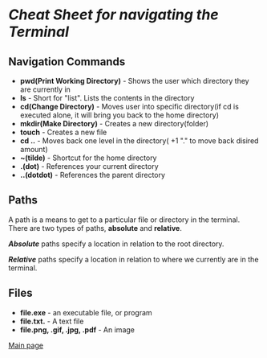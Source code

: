 # ***Cheat Sheet for navigating the Terminal***

## Navigation Commands

- **pwd(Print Working Directory)** - Shows the user which directory they are currently in
- **ls** - Short for "list". Lists the contents in the directory
- **cd(Change Directory)** - Moves user into specific directory(if cd is executed alone, it will bring you back to the home directory)
- **mkdir(Make Directory)** - Creates a new directory(folder)
- **touch** - Creates a new file
- **cd ..** - Moves back one level in the directory( +1 "." to move back disired amount)
- **~(tilde)** - Shortcut for the home directory
- **.(dot)** - References your current directory
- **..(dotdot)** - References the parent directory

## Paths

A path is a means to get to a particular file or directory in the terminal. There are two types of paths, **absolute** and **relative**.

***Absolute*** paths specify a location in relation to the root directory.

***Relative*** paths specify a location in relation to where we currently are in the terminal.

## Files

- **file.exe** - an executable file, or program
- **file.txt.** - A text file
- **file.png, .gif, .jpg, .pdf** - An image

[Main page](README.md)
